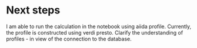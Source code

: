 
# Next steps

I am able to run the calculation in the notebook using aiida profile. Currently, the profile is constructed using verdi presto. Clarify the understanding of profiles - in view of the connection to the database.